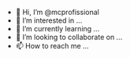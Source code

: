 - 👋 Hi, I’m @mcprofissional
- 👀 I’m interested in ...
- 🌱 I’m currently learning ...
- 💞️ I’m looking to collaborate on ...
- 📫 How to reach me ...

<!---
mcprofissional/mcprofissional is a ✨ special ✨ repository because its `README.md` (this file) appears on your GitHub profile.
You can click the Preview link to take a look at your changes.
--->

